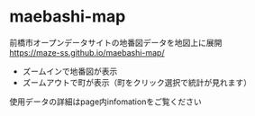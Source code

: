 # maebashi-map
前橋市オープンデータサイトの地番図データを地図上に展開  
https://maze-ss.github.io/maebashi-map/  
* ズームインで地番図が表示
* ズームアウトで町が表示（町をクリック選択で統計が見れます）

使用データの詳細はpage内infomationをご覧ください
